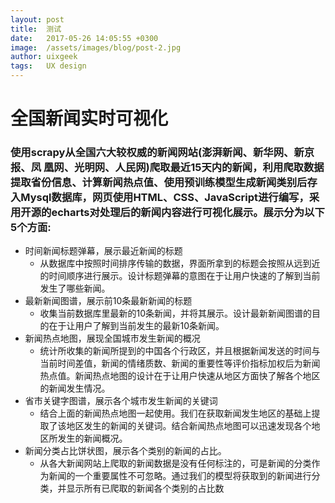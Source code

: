 ```yaml
---
layout: post
title:  测试
date:   2017-05-26 14:05:55 +0300
image:  /assets/images/blog/post-2.jpg
author: uixgeek
tags:   UX design
---
```


# 全国新闻实时可视化
### 使用scrapy从全国六大较权威的新闻网站(澎湃新闻、新华网、新京报、凤 凰网、光明网、人民网)爬取最近15天内的新闻，利用爬取数据提取省份信息、计算新闻热点值、使用预训练模型生成新闻类别后存入Mysql数据库，网页使用HTML、CSS、JavaScript进行编写，采用开源的echarts对处理后的新闻内容进行可视化展示。展示分为以下5个方面:
- 时间新闻标题弹幕，展示最近新闻的标题 
  - 从数据库中按照时间排序传输的数据，界面所拿到的标题会按照从远到近的时间顺序进行展示。设计标题弹幕的意图在于让用户快速的了解到当前发生了哪些新闻。
- 最新新闻图谱，展示前10条最新新闻的标题 
  - 收集当前数据库里最新的10条新闻，并将其展示。设计最新新闻图谱的目的在于让用户了解到当前发生的最新10条新闻。
- 新闻热点地图，展现全国城市发生新闻的概况  
  - 统计所收集的新闻所提到的中国各个行政区，并且根据新闻发送的时间与当前时间差值，新闻的情绪质数、新闻的重要性等评价指标加权后为新闻热点值。新闻热点地图的设计在于让用户快速从地区方面快了解各个地区的新闻发生情况。
- 省市关键字图谱，展示各个城市发生新闻的关键词
  - 结合上面的新闻热点地图一起使用。我们在获取新闻发生地区的基础上提取了该地区发生的新闻的关键词。结合新闻热点地图可以迅速发现各个地区所发生的新闻概况。
- 新闻分类占比饼状图，展示各个类别的新闻的占比。
  - 从各大新闻网站上爬取的新闻数据是没有任何标注的，可是新闻的分类作为新闻的一个重要属性不可忽略。通过我们的模型将获取到的新闻进行分类，并显示所有已爬取的新闻各个类别的占比数